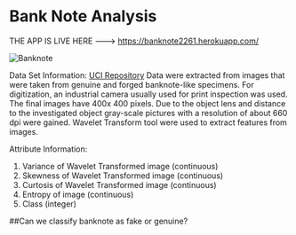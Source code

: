 # Bank Note Analysis
THE APP IS LIVE HERE ---> https://banknote2261.herokuapp.com/

![Banknote](https://www.pexels.com/photo/10-us-dollar-bill-5980584/)

Data Set Information:
[UCI Repository](http://archive.ics.uci.edu/ml/datasets/banknote+authentication)
Data were extracted from images that were taken from genuine and forged banknote-like specimens. For digitization, an industrial camera usually used for print inspection was used. The final images have 400x 400 pixels. Due to the object lens and distance to the investigated object gray-scale pictures with a resolution of about 660 dpi were gained. Wavelet Transform tool were used to extract features from images.

Attribute Information:

1. Variance of Wavelet Transformed image (continuous)
1. Skewness of Wavelet Transformed image (continuous)
1. Curtosis of Wavelet Transformed image (continuous)
1. Entropy of image (continuous)
1. Class (integer)


##Can we classify banknote as fake or genuine?
